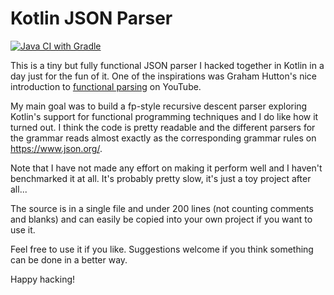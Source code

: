 # Kotlin JSON Parser

[![Java CI with Gradle](https://github.com/konnik/kotlin-json-parser/actions/workflows/gradle.yml/badge.svg)](https://github.com/konnik/kotlin-json-parser/actions/workflows/gradle.yml)

This is a tiny but fully functional JSON parser I hacked together in Kotlin in a
day just for the fun of it. One of the inspirations was Graham Hutton's nice introduction
to [functional parsing](https://www.youtube.com/watch?v=dDtZLm7HIJs) on YouTube.

My main goal was to build a fp-style recursive descent parser exploring
Kotlin's support for functional programming techniques and I do like
how it turned out. I think the code is pretty readable and the different parsers for the
grammar reads almost exactly as the corresponding grammar rules on https://www.json.org/.

Note that I have not made any effort on making it perform well
and I haven't benchmarked it at all. It's probably pretty slow, it's just a
toy project after all...

The source is in a single file and under 200 lines (not counting comments and blanks)
and can easily be copied into your own project if you want to use it.

Feel free to use it if you like. Suggestions welcome if you think something can be
done in a better way.

Happy hacking!

